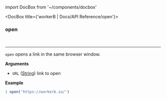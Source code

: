 import DocBox from '~/components/docbox'

<DocBox title={'workerB | Docs/API Reference/open'}>

### **open**
<br/>
<hr/>

`open` opens a link in the same browser window.

**Arguments**

-   `URL` ([String](https://developer.mozilla.org/docs/Web/JavaScript/Reference/Global_Objects/String)) link to open

**Example**

```javascript
1 open('https://workerb.io/')
```

</DocBox>
